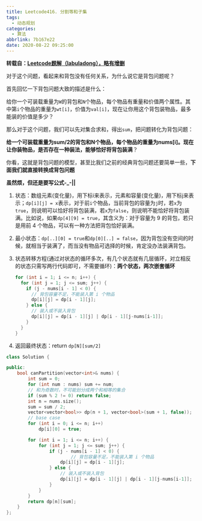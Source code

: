 ```yaml
---
title: Leetcode416. 分割等和子集
tags:
  - 动态规划
categories:
  - 算法
abbrlink: 7b167e22
date: 2020-08-22 09:25:00
---
```


**转载自：[Leetcode题解（labuladong），略有增删](https://leetcode-cn.com/problems/partition-equal-subset-sum/solution/0-1-bei-bao-wen-ti-bian-ti-zhi-zi-ji-fen-ge-by-lab/)**

<!-- more -->

对于这个问题，看起来和背包没有任何关系，为什么说它是背包问题呢？

首先回忆一下背包问题大致的描述是什么：

给你一个可装载重量为`W`的背包和`N`个物品，每个物品有重量和价值两个属性。其中第`i`个物品的重量为`wt[i]`，价值为`val[i]`，现在让你用这个背包装物品，最多能装的价值是多少？

那么对于这个问题，我们可以先对集合求和，得出`sum`，把问题转化为背包问题：

**给一个可装载重量为sum/2的背包和N个物品，每个物品的重量为nums[i]。现在让你装物品，是否存在一种装法，能够恰好将背包装满**？

你看，这就是背包问题的模型，甚至比我们之前的经典背包问题还要简单一些，**下面我们就直接转换成背包问题**

**虽然烦，但还是要写公式-_-||**

1. 状态：数组元素(变化量)，用下标i来表示，元素和容量(变化量)，用下标j来表示；`dp[i][j] = x`表示，对于前`i`个物品，当前背包的容量为`j`时，若`x`为`true`，则说明可以恰好将背包装满，若`x`为`false`，则说明不能恰好将背包装满。比如说，如果`dp[4][9] = true`，其含义为：对于容量为 9 的背包，若只是用前 4 个物品，可以有一种方法把背包恰好装满。

2. 最小状态：`dp[..][0] = true`和`dp[0][..] = false`，因为背包没有空间的时候，就相当于装满了，而当没有物品可选择的时候，肯定没办法装满背包。

3. 状态转移方程(通过对状态的循环多次，有几个状态就有几层循环，对立相反的状态只需写两行代码即可，不需要循环)：**两个状态，两次嵌套循环**

   ```c++
   for (int i = 1; i <= n; i++) {
     for (int j = 1; j <= sum; j++) {
       if (j - nums[i - 1] < 0) {
         // 背包容量不足，不能装入第 i 个物品
         dp[i][j] = dp[i - 1][j]; 
       } else {
         // 装入或不装入背包
         dp[i][j] = dp[i - 1][j] | dp[i - 1][j-nums[i-1]];
       }
     }
   }
   ```

   

4. 返回最终状态：return `dp[N][sum/2]`

```c++
class Solution {

public:
    bool canPartition(vector<int>& nums) {
        int sum = 0;
        for (int num : nums) sum += num;
        // 和为奇数时，不可能划分成两个和相等的集合
        if (sum % 2 != 0) return false;
        int n = nums.size();
        sum = sum / 2;
        vector<vector<bool>> dp(n + 1, vector<bool>(sum + 1, false));
        // base case
        for (int i = 0; i <= n; i++)
            dp[i][0] = true;

        for (int i = 1; i <= n; i++) {
            for (int j = 1; j <= sum; j++) {
                if (j - nums[i - 1] < 0) {
                		// 背包容量不足，不能装入第 i 个物品
                    dp[i][j] = dp[i - 1][j]; 
                } else {
                    // 装入或不装入背包
                    dp[i][j] = dp[i - 1][j] | dp[i - 1][j-nums[i-1]];
                }
            }
        }
        return dp[n][sum];
    }
};
```